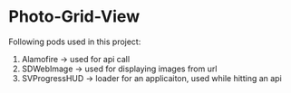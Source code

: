 # Photo-Grid-View
Following pods used in this project:
1. Alamofire -> used for api call
2. SDWebImage -> used for displaying images from url
3. SVProgressHUD -> loader for an applicaiton, used while hitting an api

